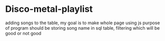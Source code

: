 # Disco-metal-playlist
adding songs to the table, my goal is to make whole page using js
purpose of program should be storing song name in sql table, filtering which will be good or not good
